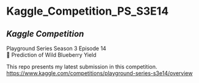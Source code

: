 # Kaggle_Competition_PS_S3E14
## *Kaggle Competition*  
Playground Series Season 3 Episode 14  
🍇 Prediction of Wild Blueberry Yield  

This repo presents my latest submission in this competition.  
https://www.kaggle.com/competitions/playground-series-s3e14/overview
